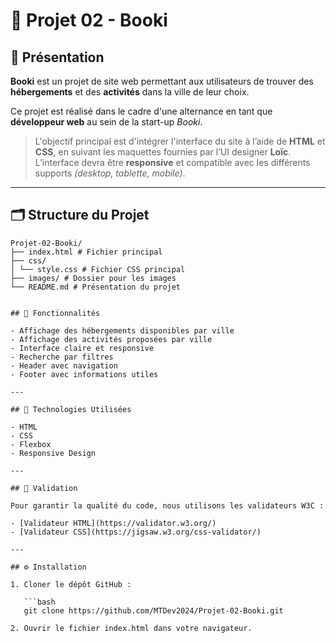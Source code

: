 # 🌟 Projet 02 - Booki

## 📖 Présentation

**Booki** est un projet de site web permettant aux utilisateurs de trouver des **hébergements** et des **activités** dans la ville de leur choix.

Ce projet est réalisé dans le cadre d'une alternance en tant que **développeur web** au sein de la start-up *Booki*.

> L'objectif principal est d'intégrer l'interface du site à l’aide de **HTML** et **CSS**, en suivant les maquettes fournies par l’UI designer **Loïc**. L’interface devra être **responsive** et compatible avec les différents supports *(desktop, tablette, mobile)*.

---

## 🗂️ Structure du Projet
```
Projet-02-Booki/
├── index.html # Fichier principal
├── css/
│ └── style.css # Fichier CSS principal
├── images/ # Dossier pour les images
└── README.md # Présentation du projet


## 🚀 Fonctionnalités

- Affichage des hébergements disponibles par ville
- Affichage des activités proposées par ville
- Interface claire et responsive
- Recherche par filtres
- Header avec navigation
- Footer avec informations utiles

---

## 🔧 Technologies Utilisées

- HTML
- CSS
- Flexbox
- Responsive Design

---

## 📝 Validation

Pour garantir la qualité du code, nous utilisons les validateurs W3C :

- [Validateur HTML](https://validator.w3.org/)
- [Validateur CSS](https://jigsaw.w3.org/css-validator/)

---

## ⚙️ Installation

1. Cloner le dépôt GitHub :

   ```bash
   git clone https://github.com/MTDev2024/Projet-02-Booki.git

2. Ouvrir le fichier index.html dans votre navigateur.
